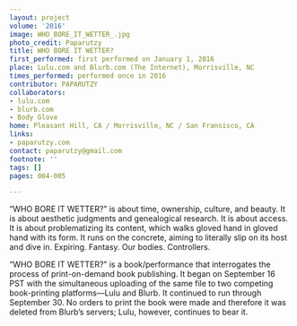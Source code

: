 ```yaml
---
layout: project
volume: '2016'
image: WHO_BORE_IT_WETTER_.jpg
photo_credit: Paparutzy
title: WHO BORE IT WETTER?
first_performed: first performed on January 1, 2016
place: Lulu.com and Blurb.com (The Internet), Morrisville, NC
times_performed: performed once in 2016
contributor: PAPARUTZY
collaborators: 
- lulu.com
- blurb.com
- Body Glove
home: Pleasant Hill, CA / Morrisville, NC / San Fransisco, CA
links:
- paparutzy.com
contact: paparutzy@gmail.com
footnote: ''
tags: []
pages: 004-005

---
```


“WHO BORE IT WETTER?” is about time, ownership, culture, and beauty. It is about aesthetic judgments and genealogical research. It is about access. It is about problematizing its content, which walks gloved hand in gloved hand with its form. It runs on the concrete, aiming to literally slip on its host and dive in. Expiring. Fantasy. Our bodies. Controllers.

“WHO  BORE IT WETTER?” is a book/performance that interrogates the process of print-on-demand book publishing. It began on September 16 PST with the simultaneous uploading of the same file to two competing book-printing platforms—Lulu and Blurb. It continued to run through September 30. No orders to print the book were made and therefore it was deleted from Blurb’s servers; Lulu, however, continues to bear it.
